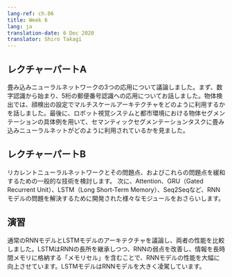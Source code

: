 ```yaml
---
lang-ref: ch.06
title: Week 6
lang: ja
translation-date: 6 Dec 2020
translator: Shiro Takagi
---
```


<!-- ## Lecture part A -->
## レクチャーパートA

<!-- We discussed three applications of convolutional neural networks. We started with digit recognition and the application to a 5-digit zip code recognition. In object detection, we talk about how to use multi-scale architecture in a face detection setting. Lastly, we saw how ConvNets are used in semantic segmentation tasks with concrete examples in a robotic vision system and object segmentation in an urban environment. -->
畳み込みニューラルネットワークの3つの応用について議論しました。まず、数字認識から始まり、5桁の郵便番号認識への応用についてお話しました。物体検出では、顔検出の設定でマルチスケールアーキテクチャをどのように利用するかを話しました。最後に、ロボット視覚システムと都市環境における物体セグメンテーションの具体例を用いて、セマンティックセグメンテーションタスクに畳み込みニューラルネットがどのように利用されているかを見ました。


<!-- ## Lecture part B -->
## レクチャーパートB

<!-- We examine Recurrent Neural Networks, their problems, and common techniques for mitigating these issues.  We then review a variety of modules developed to resolve RNN model issues including Attention, GRUs (Gated Recurrent Unit), LSTMs (Long Short-Term Memory), and Seq2Seq. -->
リカレントニューラルネットワークとその問題点、およびこれらの問題点を緩和するための一般的な技術を検討します。 次に、Attention、GRU（Gated Recurrent Unit）、LSTM（Long Short-Term Memory）、Seq2Seqなど、RNNモデルの問題を解決するために開発された様々なモジュールをおさらいします。


<!-- ## Practicum -->
## 演習

<!-- We discussed architecture of Vanilla RNN and LSTM models and compared the performance between the two. LSTM inherits advantages of RNN, while improving RNN's weaknesses by including a 'memory cell' to store information in memory for long periods of time. LSTM models significantly outperforms RNN models. -->
通常のRNNモデルとLSTMモデルのアーキテクチャを議論し、両者の性能を比較しました。LSTMはRNNの長所を継承しつつ、RNNの弱点を改善し、情報を長時間メモリに格納する「メモリセル」を含むことで、RNNモデルの性能を大幅に向上させています。LSTMモデルはRNNモデルを大きく凌駕しています。
